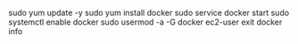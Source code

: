 sudo yum update -y
sudo yum install docker
sudo service docker start
sudo systemctl enable docker
sudo usermod -a -G docker ec2-user
exit
docker info